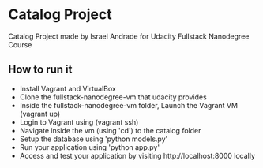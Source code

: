 # Catalog Project
Catalog Project made by Israel Andrade for Udacity Fullstack Nanodegree Course

## How to run it
- Install Vagrant and VirtualBox
- Clone the fullstack-nanodegree-vm that udacity provides
- Inside the fullstack-nanodegree-vm folder, Launch the Vagrant VM (vagrant up)
- Login to Vagrant using (vagrant ssh)
- Navigate inside the vm (using 'cd') to the catalog folder
- Setup the database using 'python models.py'
- Run your application using 'python app.py'
- Access and test your application by visiting http://localhost:8000 locally
